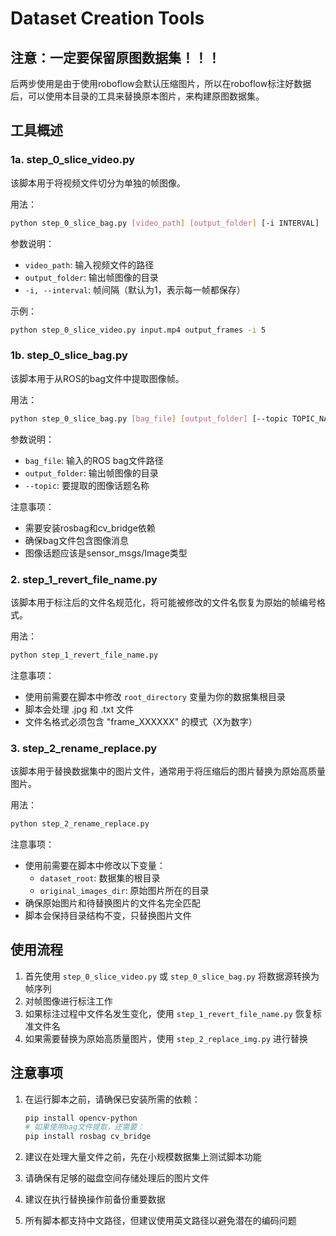 # Dataset Creation Tools

## 注意：一定要保留原图数据集！！！

后两步使用是由于使用roboflow会默认压缩图片，所以在roboflow标注好数据后，可以使用本目录的工具来替换原本图片，来构建原图数据集。

## 工具概述

### 1a. step_0_slice_video.py
该脚本用于将视频文件切分为单独的帧图像。

用法：
```bash
python step_0_slice_bag.py [video_path] [output_folder] [-i INTERVAL]
```

参数说明：
- `video_path`: 输入视频文件的路径
- `output_folder`: 输出帧图像的目录
- `-i, --interval`: 帧间隔（默认为1，表示每一帧都保存）

示例：
```bash
python step_0_slice_video.py input.mp4 output_frames -i 5
```

### 1b. step_0_slice_bag.py
该脚本用于从ROS的bag文件中提取图像帧。

用法：
```bash
python step_0_slice_bag.py [bag_file] [output_folder] [--topic TOPIC_NAME]
```

参数说明：
- `bag_file`: 输入的ROS bag文件路径
- `output_folder`: 输出帧图像的目录
- `--topic`: 要提取的图像话题名称

注意事项：
- 需要安装rosbag和cv_bridge依赖
- 确保bag文件包含图像消息
- 图像话题应该是sensor_msgs/Image类型

### 2. step_1_revert_file_name.py
该脚本用于标注后的文件名规范化，将可能被修改的文件名恢复为原始的帧编号格式。

用法：
```bash
python step_1_revert_file_name.py
```

注意事项：
- 使用前需要在脚本中修改 `root_directory` 变量为你的数据集根目录
- 脚本会处理 .jpg 和 .txt 文件
- 文件名格式必须包含 "frame_XXXXXX" 的模式（X为数字）

### 3. step_2_rename_replace.py
该脚本用于替换数据集中的图片文件，通常用于将压缩后的图片替换为原始高质量图片。

用法：
```bash
python step_2_rename_replace.py
```

注意事项：
- 使用前需要在脚本中修改以下变量：
  - `dataset_root`: 数据集的根目录
  - `original_images_dir`: 原始图片所在的目录
- 确保原始图片和待替换图片的文件名完全匹配
- 脚本会保持目录结构不变，只替换图片文件

## 使用流程

1. 首先使用 `step_0_slice_video.py` 或 `step_0_slice_bag.py` 将数据源转换为帧序列
2. 对帧图像进行标注工作
3. 如果标注过程中文件名发生变化，使用 `step_1_revert_file_name.py` 恢复标准文件名
4. 如果需要替换为原始高质量图片，使用 `step_2_replace_img.py` 进行替换

## 注意事项

1. 在运行脚本之前，请确保已安装所需的依赖：
   ```bash
   pip install opencv-python
   # 如果使用bag文件提取，还需要：
   pip install rosbag cv_bridge
   ```

2. 建议在处理大量文件之前，先在小规模数据集上测试脚本功能

3. 请确保有足够的磁盘空间存储处理后的图片文件

4. 建议在执行替换操作前备份重要数据

5. 所有脚本都支持中文路径，但建议使用英文路径以避免潜在的编码问题

